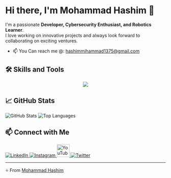 # Hi there, I'm Mohammad Hashim 👋  

I'm a passionate **Developer, Cybersecurity Enthusiast, and Robotics Learner**.  
I love working on innovative projects and always look forward to collaborating on exciting ventures.  

- 📫 You Can reach me @: [hashimmihammad1375@gmail.com](mailto:hashimmihammad1375@gmail.com)  

## 🛠️ Skills and Tools  

<p align="center">
  <a href="https://skillicons.dev">
    <img src="https://skillicons.dev/icons?i=java,cpp,c,python,flask,django,linux,flutter,react,nodejs,nextjs,mongodb,mysql,html,css,js,tensorflow,pytorch,arduino,aws,azure" />
  </a>
</p>

## 📈 GitHub Stats  

<p align="left">
  <img src="https://github-readme-stats.vercel.app/api?username=mohammadhashim135&show_icons=true&hide_title=true&count_private=true&theme=radical" alt="GitHub Stats" />
  <img src="https://github-readme-stats.vercel.app/api/top-langs/?username=mohammadhashim135&layout=compact&theme=radical" alt="Top Languages" />
</p>

## 📫 Connect with Me  

<p align="left">
  <a href="https://www.linkedin.com/in/mohammad-hashim-07ab362a6">
    <img src="https://skillicons.dev/icons?i=linkedin" alt="LinkedIn" />
  </a>
  <a href="https://www.instagram.com/mohammadhashim.exe/">
    <img src="https://skillicons.dev/icons?i=instagram" alt="Instagram" />
  </a>
  <a href="https://www.youtube.com/@coderesonance">
    <img src="https://upload.wikimedia.org/wikipedia/commons/4/42/YouTube_icon_%282013-2017%29.png" alt="YouTube" width="40" height="40" /> 
  </a>
  <a href="https://www.twitter.com/coderesonance">
    <img src="https://skillicons.dev/icons?i=twitter" alt="Twitter" />
  </a>
</p>

---

⭐️ From [Mohammad Hashim](https://github.com/mohammadhashim135)  
